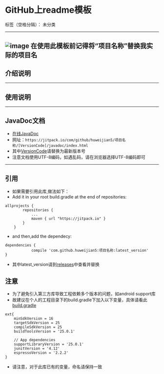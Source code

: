 # GitHub上readme模板

标签（空格分隔）： 未分类

---
![image](https://github.com/huweijian5/SegmentBarDemo/blob/master/screenshots/device-2016-09-28-230043.png)
在使用此模板前记得将“项目名称”替换我实际的项目名
---
## 介绍说明
---
## 使用说明


---
## JavaDoc文档

* [在线JavaDoc](https://jitpack.io/com/github/huweijian5/项目名称/1.0.0/javadoc/index.html)
* 网址：`https://jitpack.io/com/github/huweijian5/项目名称/[VersionCode]/javadoc/index.html`
* 其中[VersionCode](https://github.com/huweijian5/项目名称/releases)请替换为最新版本号
* 注意文档使用UTF-8编码，如遇乱码，请在浏览器选择UTF-8编码即可

---
## 引用

* 如果需要引用此库,做法如下：
* Add it in your root build.gradle at the end of repositories:
```
allprojects {
		repositories {
			...
			maven { url "https://jitpack.io" }
		}
	}
```
* and then,add the dependecy:
```
dependencies {
	        compile 'com.github.huweijian5:项目名称:latest_version'
}
```
* 其中latest_version请到[releases](https://github.com/huweijian5/项目名称/releases)中查看并替换

## 注意
* 为了避免引入第三方库导致工程依赖多个版本的问题，如android support库
* 故建议在个人的工程目录下的build.gradle下加入以下变量，具体请看此[build.gradle](https://github.com/huweijian5/项目名称/blob/master/build.gradle)
```
ext{
    minSdkVersion = 16
    targetSdkVersion = 25
    compileSdkVersion = 25
    buildToolsVersion = '25.0.1'

    // App dependencies
    supportLibraryVersion = '25.0.1'
    junitVersion = '4.12'
    espressoVersion = '2.2.2'
}
```
* 请注意，对于此库已有的变量，命名请保持一致